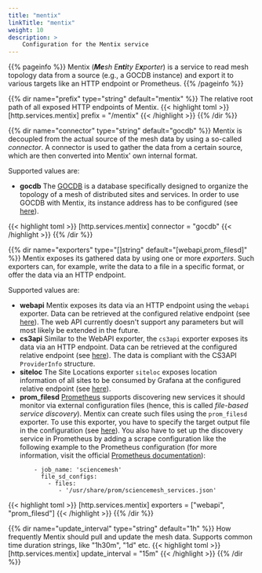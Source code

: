 ```yaml
---
title: "mentix"
linkTitle: "mentix"
weight: 10
description: >
    Configuration for the Mentix service
---
```


{{% pageinfo %}}
Mentix (_**Me**sh E**nti**ty E**x**porter_) is a service to read mesh topology data from a source (e.g., a GOCDB instance) and export it to various targets like an HTTP endpoint or Prometheus.
{{% /pageinfo %}}

{{% dir name="prefix" type="string" default="mentix" %}}
The relative root path of all exposed HTTP endpoints of Mentix.
{{< highlight toml >}}
[http.services.mentix]
prefix = "/mentix"
{{< /highlight >}}
{{% /dir %}}

{{% dir name="connector" type="string" default="gocdb" %}}
Mentix is decoupled from the actual source of the mesh data by using a so-called _connector_. A connector is used to gather the data from a certain source, which are then converted into Mentix' own internal format.

Supported values are:

- **gocdb** 
The [GOCDB](https://wiki.egi.eu/wiki/GOCDB/Documentation_Index) is a database specifically designed to organize the topology of a mesh of distributed sites and services. In order to use GOCDB with Mentix, its instance address has to be configured (see [here](gocdb)).    

{{< highlight toml >}}
[http.services.mentix]
connector = "gocdb"
{{< /highlight >}}
{{% /dir %}}

{{% dir name="exporters" type="[]string" default="[webapi,prom_filesd]" %}}
Mentix exposes its gathered data by using one or more _exporters_. Such exporters can, for example, write the data to a file in a specific format, or offer the data via an HTTP endpoint.

Supported values are:

- **webapi**
Mentix exposes its data via an HTTP endpoint using the `webapi` exporter. Data can be retrieved at the configured relative endpoint (see [here](webapi)). The web API currently doesn't support any parameters but will most likely be extended in the future.
- **cs3api** Similar to the WebAPI exporter, the `cs3api` exporter exposes its data via an HTTP endpoint. Data can be retrieved at the configured relative endpoint (see [here](cs3api)). The data is compliant with the CS3API `ProviderInfo` structure.
- **siteloc** The Site Locations exporter `siteloc` exposes location information of all sites to be consumed by Grafana at the configured relative endpoint (see [here](siteloc)).  
- **prom_filesd**
[Prometheus](https://prometheus.io/) supports discovering new services it should monitor via external configuration files (hence, this is called _file-based service discovery_). Mentix can create such files using the `prom_filesd` exporter. To use this exporter, you have to specify the target output file in the configuration (see [here](prom_filesd)). You also have to set up the discovery service in Prometheus by adding a scrape configuration like the following example to the Prometheus configuration (for more information, visit the official [Prometheus documentation](https://prometheus.io/docs/prometheus/latest/configuration/configuration/#file_sd_config)):
  ``` scrape_configs:
      - job_name: 'sciencemesh'
        file_sd_configs:
          - files:
             - '/usr/share/prom/sciencemesh_services.json'
  ```

{{< highlight toml >}}
[http.services.mentix]
exporters = ["webapi", "prom_filesd"]
{{< /highlight >}}
{{% /dir %}}

{{% dir name="update_interval" type="string" default="1h" %}}
How frequently Mentix should pull and update the mesh data. Supports common time duration strings, like "1h30m", "1d" etc.
{{< highlight toml >}}
[http.services.mentix]
update_interval = "15m"
{{< /highlight >}}
{{% /dir %}}
